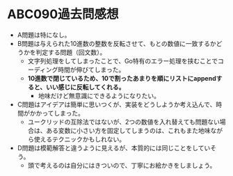 # ABC090過去問感想

- A問題は特になし。
- B問題は与えられた10進数の整数を反転させて、もとの数値に一致するかどうかを判定する問題（回文数）。
  - 文字列処理をしてしまったことで、Go特有のエラー処理を挟むことでコーディング時間が伸びてしまった。
  - **10進数で閉じているため、10で割ったあまりを順にリストにappendすると、いい感じに反転してくれる。**
    - 地味だけど無意識にできるようになりたい。
- C問題はアイデアは簡単に思いつくが、実装をどうしようか考え込んで、時間がかかってしまった。
  - ユークリッドの互除法ではないが、2つの数値を入れ替えても問題ない場合は、ある変数に小さい方を固定してしまうのは、これもまた地味ながら使えるテクニックかもしれない。
- D問題は模範解答と違うように見えるが、本質的には同じことをしていそう。
  - 頭で考えるのは自分にはきついので、丁寧にお絵かきをしましょう。
